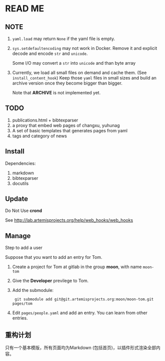 # READ ME

## NOTE

1. `yaml.load` may return `None` if the yaml file is empty.
2. `sys.setdefaultencoding` may not work in Docker. Remove it and explicit decode and encode `str` and `unicode`.

    Some I/O may convert a `str` into `unicode` and than byte array

3. Currently, we load all small files on demand and cache them.
   (See `install_content_hook`)
   Keep those `yaml` files in small sizes and build an archive version
   once they become bigger than bigger.

   Note that **ARCHIVE** is not implemented yet.

## TODO

1. publications.html + bibtexparser
1. a proxy that embed web pages of changxu, yuhunag
1. A set of basic templates that generates pages from yaml 
1. tags and category of news

## Install

Dependencies:

1. markdown
2. bibtexparser
3. docutils

## Update

Do Not Use **crond**

See http://lab.artemisprojects.org/help/web_hooks/web_hooks

## Manage

Step to add a user

Suppose that you want to add an entry for Tom.

1. Create a project for Tom at gitlab in the group **moon**, with name `moon-tom`
2. Give the **Developer** previlege to Tom.
3. Add the submodule:

        git submodule add git@git.artemisprojects.org:moon/moon-tom.git pages/tom

4. Edit `pages/people.yaml` and add an entry. You can learn from other entries.


## 重构计划

只有一个基本模版，所有页面均为Markdown (包括首页)，以插件形式渲染全部内容。
